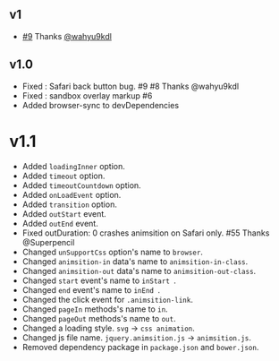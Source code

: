 ## v1

- [#9](https://github.com/wahyu9kdl/animation/issues) Thanks [@wahyu9kdl](https://github.com/wahyu9kdl)


## v1.0

- Fixed : Safari back button bug. #9 #8 Thanks @wahyu9kdl
- Fixed : sandbox overlay markup #6
- Added browser-sync to devDependencies


# v1.1

- Added `loadingInner` option.
- Added `timeout` option.
- Added `timeoutCountdown` option.
- Added `onLoadEvent` option.
- Added `transition` option.
- Added `outStart` event.
- Added `outEnd` event.
- Fixed outDuration: 0 crashes animsition on Safari only. #55 Thanks @Superpencil
- Changed `unSupportCss` option's name to `browser`.
- Changed `animsition-in` data's name to `animsition-in-class`.
- Changed `animsition-out` data's name to `animsition-out-class`.
- Changed `start` event's name to `inStart `.
- Changed `end` event's name to `inEnd `.
- Changed the click event for `.animsition-link`.
- Changed `pageIn` methods's name to `in`.
- Changed `pageOut` methods's name to `out`.
- Changed a loading style. `svg` -> `css animation`.
- Changed js file name. `jquery.animsition.js` -> `animsition.js`.
- Removed dependency package in `package.json` and `bower.json`.
